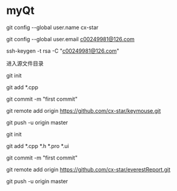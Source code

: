 # myQt
git config --global user.name cx-star

git config --global user.email c00249981@126.com

ssh-keygen -t rsa -C "c00249981@126.com"



进入源文件目录


git init

git add *.cpp

git commit -m "first commit"

git remote add origin https://github.com/cx-star/keymouse.git

git push -u origin master



git init

git add *.cpp *.h *.pro *.ui

git commit -m "first commit"

git remote add origin https://github.com/cx-star/everestReport.git

git push -u origin master

